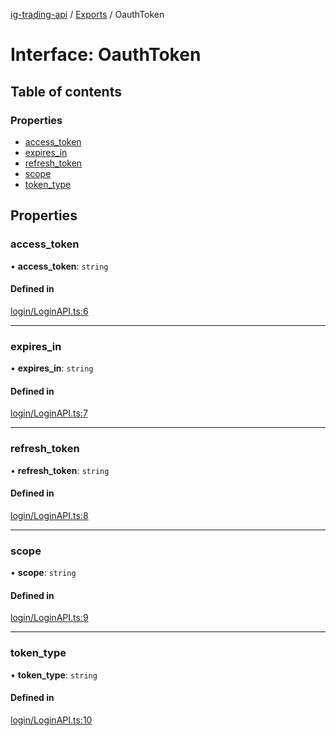 [ig-trading-api](../README.md) / [Exports](../modules.md) / OauthToken

# Interface: OauthToken

## Table of contents

### Properties

- [access_token](OauthToken.md#access_token)
- [expires_in](OauthToken.md#expires_in)
- [refresh_token](OauthToken.md#refresh_token)
- [scope](OauthToken.md#scope)
- [token_type](OauthToken.md#token_type)

## Properties

### access_token

• **access_token**: `string`

#### Defined in

[login/LoginAPI.ts:6](https://github.com/bennycode/ig-trading-api/blob/c7d6810/src/login/LoginAPI.ts#L6)

---

### expires_in

• **expires_in**: `string`

#### Defined in

[login/LoginAPI.ts:7](https://github.com/bennycode/ig-trading-api/blob/c7d6810/src/login/LoginAPI.ts#L7)

---

### refresh_token

• **refresh_token**: `string`

#### Defined in

[login/LoginAPI.ts:8](https://github.com/bennycode/ig-trading-api/blob/c7d6810/src/login/LoginAPI.ts#L8)

---

### scope

• **scope**: `string`

#### Defined in

[login/LoginAPI.ts:9](https://github.com/bennycode/ig-trading-api/blob/c7d6810/src/login/LoginAPI.ts#L9)

---

### token_type

• **token_type**: `string`

#### Defined in

[login/LoginAPI.ts:10](https://github.com/bennycode/ig-trading-api/blob/c7d6810/src/login/LoginAPI.ts#L10)
